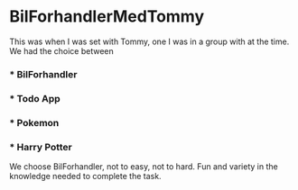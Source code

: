 # BilForhandlerMedTommy

This was when I was set with Tommy, one I was in a group with at the time. We had the choice between
### * BilForhandler
### * Todo App
### * Pokemon
### * Harry Potter

We choose BilForhandler, not to easy, not to hard. Fun and variety in the knowledge needed to complete the task.
